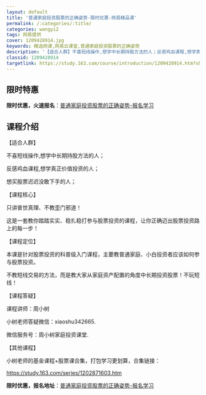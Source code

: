 ```yaml
---
layout: default
title: '普通家庭投资股票的正确姿势-限时优惠-网易精品课'
permalink: /:categories/:title/
categories: wangyi2
tags: 网易提供
cover: 1209428914.jpg
keywords: 精选网课,网易云课堂,普通家庭投资股票的正确姿势
description: '【适合人群】不喜短线操作,想学中长期持股方法的人；反感鸡血课程,想学真正价值投资的人；想买股票迟迟没敢下手的人；【课程核'
classid: 1209428914
targetlink: https://study.163.com/course/introduction/1209428914.htm?share=1&shareId=1025206652&utm_campaign=share&utm_medium=iphoneShare&utm_source=&utm_u=1025206652
---
```


## 限时特惠

**限时优惠，火速报名**：[普通家庭投资股票的正确姿势-报名学习](https://study.163.com/course/introduction/1209428914.htm?share=1&shareId=1025206652&utm_campaign=share&utm_medium=iphoneShare&utm_source=&utm_u=1025206652)

## 课程介绍

【适合人群】

不喜短线操作,想学中长期持股方法的人；

反感鸡血课程,想学真正价值投资的人；

想买股票迟迟没敢下手的人；



【课程核心】

只讲普世真理、不教歪门邪道！

这是一套教你踏踏实实、稳扎稳打参与股票投资的课程，让你正确迈出股票投资路上的每一步！



【课程定位】

本课是针对股票投资的科普级入门课程，主要教普通家庭、小白投资者应该如何参与股票投资。

不教短线交易的方法，而是教大家从家庭资产配置的角度中长期投资股票！不玩短线！



【课程答疑】

课程讲师：周小树

小树老师答疑微信：xiaoshu342665.

微信服务号：周小树家庭投资课堂.



【其他课程】

小树老师的基金课程+股票课合集，打包学习更划算，合集链接：

https://study.163.com/series/1202871603.htm

**限时优惠，报名地址**：[普通家庭投资股票的正确姿势-报名学习](https://study.163.com/course/introduction/1209428914.htm?share=1&shareId=1025206652&utm_campaign=share&utm_medium=iphoneShare&utm_source=&utm_u=1025206652)


